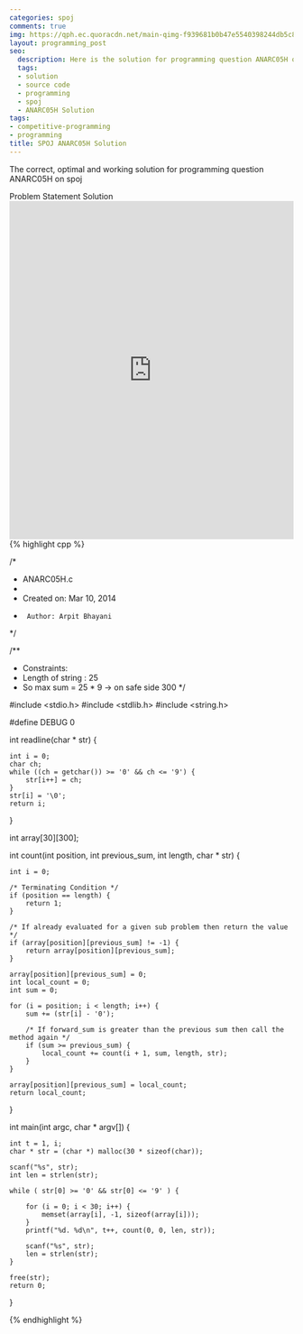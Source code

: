 ```yaml
---
categories: spoj
comments: true
img: https://qph.ec.quoracdn.net/main-qimg-f939681b0b47e5540398244db5c8966f?convert_to_webp=true
layout: programming_post
seo:
  description: Here is the solution for programming question ANARC05H on spoj
  tags:
  - solution
  - source code
  - programming
  - spoj
  - ANARC05H Solution
tags:
- competitive-programming
- programming
title: SPOJ ANARC05H Solution
---
```

The correct, optimal and working solution for programming question ANARC05H on spoj

<div class="ui secondary pointing large menu">
  <a class="grey item" data-tab="problem-statement">
    Problem Statement
  </a>
  <a class="active item grey" data-tab="solution">
    Solution
  </a>
</div>
<div class="ui bottom attached tab" data-tab="problem-statement">
    <iframe src="http://www.spoj.com/problems/ANARC05H/" width="100%" height="600px" style="overflow: scroll; border: none;"></iframe>
</div>
<div class="ui bottom attached active tab" data-tab="solution">
{% highlight cpp %}

/*
 * ANARC05H.c
 *
 *  Created on: Mar 10, 2014
 *      Author: Arpit Bhayani
 */

/**
 * Constraints:
 * Length of string : 25
 * So max sum = 25 * 9 -> on safe side 300
 */

#include <stdio.h>
#include <stdlib.h>
#include <string.h>

#define DEBUG 0

int readline(char * str) {

	int i = 0;
	char ch;
	while ((ch = getchar()) >= '0' && ch <= '9') {
		str[i++] = ch;
	}
	str[i] = '\0';
	return i;
}

int array[30][300];

int count(int position, int previous_sum, int length, char * str) {

	int i = 0;

	/* Terminating Condition */
	if (position == length) {
		return 1;
	}

	/* If already evaluated for a given sub problem then return the value */
	if (array[position][previous_sum] != -1) {
		return array[position][previous_sum];
	}

	array[position][previous_sum] = 0;
	int local_count = 0;
	int sum = 0;

	for (i = position; i < length; i++) {
		sum += (str[i] - '0');

		/* If forward_sum is greater than the previous sum then call the method again */
		if (sum >= previous_sum) {
			local_count += count(i + 1, sum, length, str);
		}
	}

	array[position][previous_sum] = local_count;
	return local_count;
}

int main(int argc, char * argv[]) {

	int t = 1, i;
	char * str = (char *) malloc(30 * sizeof(char));

	scanf("%s", str);
	int len = strlen(str);

	while ( str[0] >= '0' && str[0] <= '9' ) {

		for (i = 0; i < 30; i++) {
			memset(array[i], -1, sizeof(array[i]));
		}
		printf("%d. %d\n", t++, count(0, 0, len, str));

		scanf("%s", str);
		len = strlen(str);
	}

	free(str);
	return 0;
}


{% endhighlight %}
</div>
